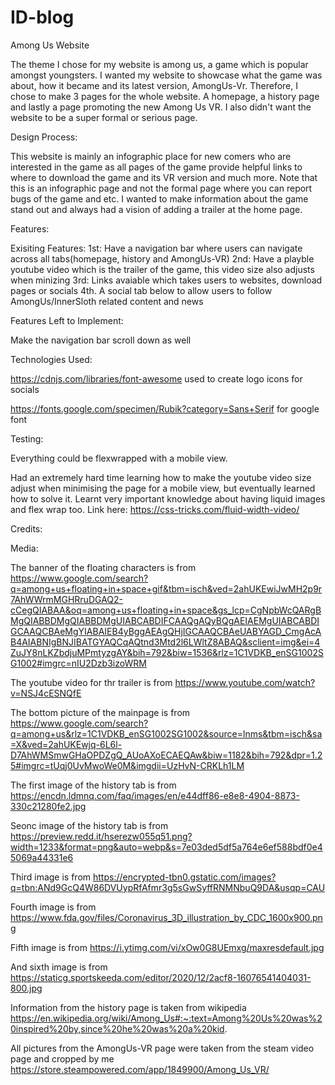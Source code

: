 # ID-blog

Among Us Website

The theme I chose for my website is among us, a game which is popular amongst youngsters. I wanted my website to showcase what the game was about, how it became and its latest version,
AmongUs-Vr. Therefore, I chose to make 3 pages for the whole website. A homepage, a history page and lastly a page promoting the new Among Us VR. 
I also didn't want the website to be a super formal or serious page.

Design Process:

This website is mainly an infographic place for new comers who are interested in the game as all pages of the game
provide helpful links to where to download the game and its VR version and much more. Note that this is an infographic page
and not the formal page where you can report bugs of the game and etc. I wanted to make information about the game stand out and 
always had a vision of adding a trailer at the home page. 



Features:

Exisiting Features:
1st: Have a navigation bar where users can navigate across all tabs(homepage, history and AmongUs-VR)
2nd: Have a playble youtube video which is the trailer of the game, this video size also adjusts when minizing
3rd: Links avaiable which takes users to websites, download pages or socials
4th. A social tab below to allow users to follow AmongUs/InnerSloth related content and news

Features Left to Implement:

Make the navigation bar scroll down as well


Technologies Used:

https://cdnjs.com/libraries/font-awesome
used to create logo icons for socials

https://fonts.google.com/specimen/Rubik?category=Sans+Serif
for google font

Testing:

Everything could be flexwrapped with a mobile view.


Had an extremely hard time learning how to make the youtube video size adjust when minimising the page 
for a mobile view, but eventually learned how to solve it. Learnt very important knowledge about 
having liquid images and flex wrap too.
Link here: https://css-tricks.com/fluid-width-video/

Credits:

Media:

The banner of the floating characters is from
https://www.google.com/search?q=among+us+floating+in+space+gif&tbm=isch&ved=2ahUKEwiJwMH2p9r7AhWWrmMGHRruDGAQ2-cCegQIABAA&oq=among+us+floating+in+space&gs_lcp=CgNpbWcQARgBMgQIABBDMgQIABBDMgUIABCABDIFCAAQgAQyBQgAEIAEMgUIABCABDIGCAAQCBAeMgYIABAIEB4yBggAEAgQHjIGCAAQCBAeUABYAGD_CmgAcAB4AIABNIgBNJIBATGYAQCqAQtnd3Mtd2l6LWltZ8ABAQ&sclient=img&ei=4ZuJY8nLKZbdjuMPmtyzgAY&bih=792&biw=1536&rlz=1C1VDKB_enSG1002SG1002#imgrc=nIU2Dzb3izoWRM

The youtube video for thr trailer is from
https://www.youtube.com/watch?v=NSJ4cESNQfE

The bottom picture of the mainpage is from
https://www.google.com/search?q=among+us&rlz=1C1VDKB_enSG1002SG1002&source=lnms&tbm=isch&sa=X&ved=2ahUKEwjq-6L6l-D7AhWMSmwGHaOPDZgQ_AUoAXoECAEQAw&biw=1182&bih=792&dpr=1.25#imgrc=tUqj0UvMwoWe0M&imgdii=UzHvN-CRKLh1LM





The first image of the history tab is from
https://encdn.ldmnq.com/faq/images/en/e44dff86-e8e8-4904-8873-330c21280fe2.jpg

Seonc image of the history tab is from
https://preview.redd.it/hserezw055q51.png?width=1233&format=png&auto=webp&s=7e03ded5df5a764e6ef588bdf0e45069a44331e6

Third image is from
https://encrypted-tbn0.gstatic.com/images?q=tbn:ANd9GcQ4W86DVUypRfAfmr3g5sGwSyffRNMNbuQ9DA&usqp=CAU

Fourth image is from
https://www.fda.gov/files/Coronavirus_3D_illustration_by_CDC_1600x900.png

Fifth image is from
https://i.ytimg.com/vi/xOw0G8UEmxg/maxresdefault.jpg

And sixth image is from
https://staticg.sportskeeda.com/editor/2020/12/2acf8-16076541404031-800.jpg

Information from the history page is taken from wikipedia
https://en.wikipedia.org/wiki/Among_Us#:~:text=Among%20Us%20was%20inspired%20by,since%20he%20was%20a%20kid.





All pictures from the AmongUs-VR page were taken from the steam video page and cropped by me
https://store.steampowered.com/app/1849900/Among_Us_VR/




 

  

